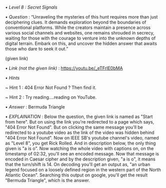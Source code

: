 • *Level 8 : Secret Signals*

• *Question* : “Unraveling the mysteries of this hunt requires more than just deciphering clues. It demands exploration beyond the boundaries of conventional platforms. While the creators maintain a presence across various social channels and websites, one remains shrouded in secrecy, waiting for those with the courage to venture into the unknown depths of digital terrain. Embark on this, and uncover the hidden answer that awaits those who dare to seek it out.”

(given link)

• *Link (not the given link)* : https://youtu.be/_eTFrIE0bMA

• *Hints*

~ Hint 1 : 404 Error Not Found ? Then find it.

~ Hint 2 : Try reading....reading on YouTube.

• *Answer* : Bermuda Triangle

• *EXPLAINATION* : Below the question, the given link is named as "Start from here". But on using the link you're redirected to a page which says, "404 Error Not Found". But on clicking the same message you'll be redirected to a youtube video as the link of the video was hidden behind "404 Error Not Found". Now on IEEE SB's youtube channel's video, named as "Level 8", you get Rick Rolled. And in description below, the only thing given is "a is o". Now watching the whole video with captions on, on the timestamp of 02:32, you'll see an encoded message. Now that message is encoded in Caesar cipher and by the description given, "a is o", it means that the turn/shift is 14. On decoding you'll get an output as, "an urban legend focused on a loosely defined region in the western part of the North Atlantic Ocean". Searching this output on google, you'll get the result "Bermuda Triangle", which is the answer.
